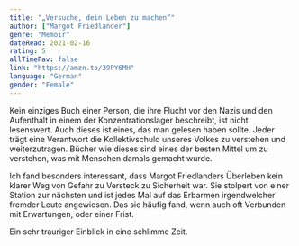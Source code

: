 ```yaml
---
title: "„Versuche, dein Leben zu machen“"
author: ["Margot Friedlander"]
genre: "Memoir"
dateRead: 2021-02-16
rating: 5
allTimeFav: false
link: "https://amzn.to/39PY6MH"
language: "German"
gender: "Female"
---
```


Kein einziges Buch einer Person, die ihre Flucht vor den Nazis und den Aufenthalt in einem der Konzentrationslager beschreibt, ist nicht lesenswert. Auch dieses ist eines, das man gelesen haben sollte. Jeder trägt eine Verantwort die Kollektivschuld unseres Volkes zu verstehen und weiterzutragen. Bücher wie dieses sind eines der besten Mittel um zu verstehen, was mit Menschen damals gemacht wurde.

Ich fand besonders interessant, dass Margot Friedlanders Überleben kein klarer Weg von Gefahr zu Versteck zu Sicherheit war. Sie stolpert von einer Station zur nächsten und ist jedes Mal auf das Erbarmen irgendwelcher fremder Leute angewiesen. Das sie häufig fand, wenn auch oft Verbunden mit Erwartungen, oder einer Frist.

Ein sehr trauriger Einblick in eine schlimme Zeit.
